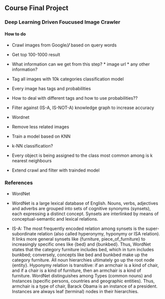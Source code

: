 ## Course Final Project

### Deep Learning Driven Foucused Image Crawler

#### How to do
  * Crawl images from Google/***/*** based on query words

   * Get top 100-1000 result

   * What information can we get from this step?
    * image url
    * any other information?

  * Tag all images with 10k categories classification model
   * Every image has tags and probabilities
   * How to deal with different tags and how to use probabilities??

  * Filter against (IS-A, IS-NOT-A) knowledge graph to increase accuracy
   * Wordnet 
   * Remove less related images

  * Train a model based on KNN
   * k-NN classification? 
   * Every object is being assigned to the class most common among is k nearest neighbours

  * Extend crawl and filter with trainded model

### References

 * WordNet

  * WordNet is a large lexical database of English. Nouns, verbs, adjectives and adverbs are grouped into sets of cognitive synonyms (synsets), each expressing a distinct concept. Synsets are interlinked by means of conceptual-semantic and lexical relations.

  * IS-A: The most frequently encoded relation among synsets is the super-subordinate relation (also called hyperonymy, hyponymy or ISA relation). It links more general synsets like {furniture, piece_of_furniture} to increasingly specific ones like {bed} and {bunkbed}. Thus, WordNet states that the category furniture includes bed, which in turn includes bunkbed; conversely, concepts like bed and bunkbed make up the category furniture. All noun hierarchies ultimately go up the root node {entity}. Hyponymy relation is transitive: if an armchair is a kind of chair, and if a chair is a kind of furniture, then an armchair is a kind of furniture. WordNet distinguishes among Types (common nouns) and Instances (specific persons, countries and geographic entities). Thus, armchair is a type of chair, Barack Obama is an instance of a president. Instances are always leaf (terminal) nodes in their hierarchies.


